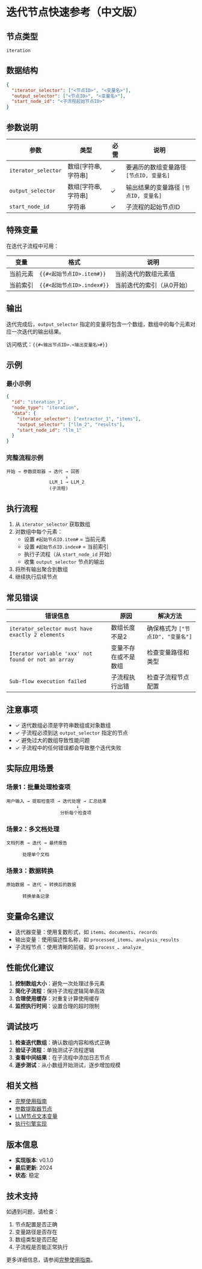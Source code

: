 # 迭代节点快速参考（中文版）

## 节点类型
```
iteration
```

## 数据结构
```json
{
  "iterator_selector": ["<节点ID>", "<变量名>"],
  "output_selector": ["<节点ID>", "<变量名>"],
  "start_node_id": "<子流程起始节点ID>"
}
```

## 参数说明

| 参数 | 类型 | 必需 | 说明 |
|------|------|------|------|
| `iterator_selector` | 数组[字符串, 字符串] | ✓ | 要遍历的数组变量路径 `[节点ID, 变量名]` |
| `output_selector` | 数组[字符串, 字符串] | ✓ | 输出结果的变量路径 `[节点ID, 变量名]` |
| `start_node_id` | 字符串 | ✓ | 子流程的起始节点ID |

## 特殊变量

在迭代子流程中可用：

| 变量 | 格式 | 说明 |
|------|------|------|
| 当前元素 | `{{#<起始节点ID>.item#}}` | 当前迭代的数组元素值 |
| 当前索引 | `{{#<起始节点ID>.index#}}` | 当前迭代的索引（从0开始） |

## 输出

迭代完成后，`output_selector` 指定的变量将包含一个数组，数组中的每个元素对应一次迭代的输出结果。

访问格式：`{{#<输出节点ID>.<输出变量名>#}}`

## 示例

### 最小示例
```json
{
  "id": "iteration_1",
  "node_type": "iteration",
  "data": {
    "iterator_selector": ["extractor_1", "items"],
    "output_selector": ["llm_2", "results"],
    "start_node_id": "llm_1"
  }
}
```

### 完整流程示例
```
开始 → 参数提取器 → 迭代 → 回答
                      ↓
                LLM_1 → LLM_2
                (子流程)
```

## 执行流程

1. 从 `iterator_selector` 获取数组
2. 对数组中每个元素：
   - 设置 `#起始节点ID.item#` = 当前元素
   - 设置 `#起始节点ID.index#` = 当前索引
   - 执行子流程（从 `start_node_id` 开始）
   - 收集 `output_selector` 节点的输出
3. 将所有输出聚合到数组
4. 继续执行后续节点

## 常见错误

| 错误信息 | 原因 | 解决方法 |
|---------|------|---------|
| `iterator_selector must have exactly 2 elements` | 数组长度不是2 | 确保格式为 `["节点ID", "变量名"]` |
| `Iterator variable 'xxx' not found or not an array` | 变量不存在或不是数组 | 检查变量路径和类型 |
| `Sub-flow execution failed` | 子流程执行出错 | 检查子流程节点配置 |

## 注意事项

- ✓ 迭代数组必须是字符串数组或对象数组
- ✓ 子流程必须到达 `output_selector` 指定的节点
- ✓ 避免过大的数组导致性能问题
- ✓ 子流程中的任何错误都会导致整个迭代失败

## 实际应用场景

### 场景1：批量处理检查项
```
用户输入 → 提取检查项 → 迭代处理 → 汇总结果
                          ↓
                    分析每个检查项
```

### 场景2：多文档处理
```
文档列表 → 迭代 → 最终报告
            ↓
      处理单个文档
```

### 场景3：数据转换
```
原始数据 → 迭代 → 转换后的数据
            ↓
      转换单条记录
```

## 变量命名建议

- 迭代器变量：使用复数形式，如 `items`、`documents`、`records`
- 输出变量：使用描述性名称，如 `processed_items`、`analysis_results`
- 子流程节点：使用清晰的前缀，如 `process_`、`analyze_`

## 性能优化建议

1. **控制数组大小**：避免一次处理过多元素
2. **简化子流程**：保持子流程逻辑简单高效
3. **合理使用缓存**：对重复计算使用缓存
4. **监控执行时间**：设置合理的超时限制

## 调试技巧

1. **检查迭代数组**：确认数组内容和格式正确
2. **验证子流程**：单独测试子流程逻辑
3. **查看中间结果**：在子流程中添加日志节点
4. **逐步测试**：从小数组开始测试，逐步增加规模

## 相关文档

- [完整使用指南](./iteration_node_guide.md)
- [参数提取器节点](./parameter_extractor_quick_reference_zh.md)
- [LLM节点文本变量](./llm_node_text_variable.md)
- [执行引擎实现](./execution_engine_implementation.md)

## 版本信息

- **实现版本**: v0.1.0
- **最后更新**: 2024
- **状态**: 稳定

## 技术支持

如遇到问题，请检查：
1. 节点配置是否正确
2. 变量路径是否存在
3. 数组类型是否匹配
4. 子流程是否能正常执行

更多详细信息，请参阅[完整使用指南](./iteration_node_guide.md)。
